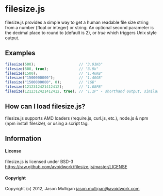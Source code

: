 # filesize.js

filesize.js provides a simple way to get a human readable file size string from a number (float or integer) or string.  An optional second parameter is the decimal place to round to (default is 2), or _true_ which triggers Unix style output.

## Examples

``` js
filesize(500);                    // "3.91Kb"
filesize(500, true);              // "3.9k"
filesize(1500);                   // "1.46KB"
filesize("1500000000");           // "1.40GB"
filesize("1500000000", 0);        // "1GB"
filesize(1212312421412412);       // "1.08PB"
filesize(1212312421412412, true); // "1.1P" - shorthand output, similar to *nix "ls -lh"
```

## How can I load filesize.js?

filesize.js supports AMD loaders (require.js, curl.js, etc.), node.js & npm (npm install filesize), or using a script tag.

## Information

#### License

filesize.js is licensed under BSD-3 https://raw.github.com/avoidwork/filesize.js/master/LICENSE

#### Copyright

Copyright (c) 2012, Jason Mulligan <jason.mulligan@avoidwork.com>